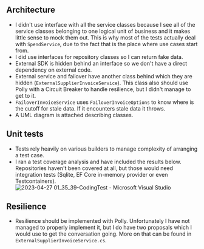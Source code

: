 ## Architecture

* I didn't use interface with all the service classes because I see all of the service classes belonging to one logical unit of business and it makes little sense to mock them out. This is why most of the tests actually deal with `SpendService`, due to the fact that is the place where use cases start from.
* I did use interfaces for repository classes so I can return fake data.
* External SDK is hidden behind an interface so we don't have a direct dependency on external code.
* External service and failover have another class behind which they are hidden (`ExternalSupplierInvoiceService`). This class also should use Polly with a Circuit Breaker to handle resilience, but I didn't manage to get to it.
* `FailoverInvoiceService` uses `FailoverInvoiceOptions` to know where is the cutoff for stale data. If it encounters stale data it throws.
* A UML diagram is attached describing classes.

## Unit tests

* Tests rely heavily on various builders to manage complexity of arranging a test case.
* I ran a test coverage analysis and have included the results below. Repositories haven't been covered at all, but those would need integration tests (Sqlite, EF Core in-memory provider or even Testcontainers).
![2023-04-27 01_35_39-CodingTest - Microsoft Visual Studio](https://user-images.githubusercontent.com/26722936/234726963-3e6f5eaf-71b1-4a61-ba67-d9e91c6095fc.png)


## Resilience

* Resilience should be implemented with Polly. Unfortunately I have not managed to properly implement it, but I do have two proposals which I would use to get the conversation going. More on that can be found in `ExternalSupplierInvoiceService.cs`.
